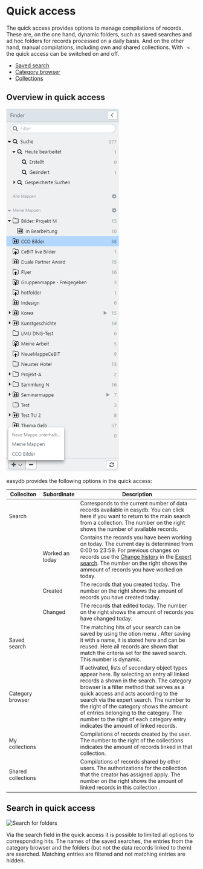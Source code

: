 # Quick access 

The quick access provides options to manage compilations of records. These are, on the one hand, dynamic folders, such as saved searches and ad hoc folders for records processed on a daily basis. And on the other hand, manual compilations, including own and shared collections. With <code class="button"> < </code> the quick access can be switched on and off.

* [Saved search](search/search.html)
* [Category browser](category/category.html)
* [Collections](collection/collection.html)

## Overview in quick access

![Folders](finder.png)

easydb provides the following options in the quick access:

|Colleciton|Subordinate|Description|
|--|--|--|
|<i class="fa fa-search"></i> Search||Corresponds to the current number of data records available in easydb. You can click here if you want to return to the main search from a collection. The number on the right shows the number of available records. |
||<i class="fa fa-search"></i> Worked an today|Contains the records you have been working on today. The current day is determined from 0:00 to 23:59. For previous changes on records use the [Change history](../../features/datatypes/datatypes.html#changelog-search) in the [Expert search](../../search/search.html#expert). The number on the right shows the ammount of records you have worked on today.|
||<i class="fa fa-search"></i> Created |The records that you created today. The number on the right shows the amount of records you have created today.|
||<i class="fa fa-search"></i>Changed|The records that edited today. The number on the right shows the amount of records you have changed today.|
|<i class="fa fa-search"></i> Saved search||The matching hits of your search can be saved by using the otion menu <i class="fa fa-floppy-o"></i>. After saving it with a name, it is stored here and can be reused. Here all records are shown that match the criteria set for the saved search. This number is dynamic. |
|<i class="fa fa-file-o"></i> Category browser||If activated, lists of secondary object types appear here. By selecting an entry all linked records a shown in the search.  The category browser is a filter method that serves as a quick access and acts according to the search via the expert search. The number to the right of the category shows the amount of entries belonging to the category. The number to the right of each category entry indicates the amount of linked records. |
|My collections || Compilations of records created by the user. The number to the right of the collections indicates the amount of records linked in that collection. |
|Shared collections|| Compilations of records shared by other users. The authorizations for the collection that the creator has assigned apply. The number on the right shows the amount of linked records in this collection .|
 
## Search in quick access

![Search for folders](finder_suche.jpg)

Via the search field in the quick access it is possible to limited all options to corresponding hits. The names of the saved searches, the entries from the category browser and the folders (but not the data records linked to them) are searched. Matching entries are filtered and not matching entries are hidden. 






